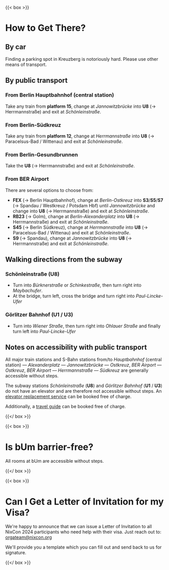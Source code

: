 ---
---

{{< box >}}

# How to Get There?

## By car

Finding a parking spot in Kreuzberg is notoriously hard. Please use other means of transport.


## By public transport

### From Berlin Hauptbahnhof (central station)

Take any train from **platform 15**, change at *Jannowitzbrücke* into **U8** (-> Herrmannstraße) and exit at *Schönleinstraße*.


### From Berlin-Südkreuz

Take any train from **platform 12**, change at *Herrmannstraße* into **U8** (-> Paracelsus-Bad / Wittenau) and exit at *Schönleinstraße*.


### From Berlin-Gesundbrunnen

Take the **U8** (-> Herrmannstraße) and exit at *Schönleinstraße*.


### From BER Airport

There are several options to choose from:
* **FEX** (-> Berlin Hauptbahnhof), change at *Berlin-Ostkreuz* into **S3**/**S5**/**S7** (-> Spandau / Westkreuz / Potsdam Hbf) until *Jannowitzbrücke* and change into **U8** (-> Herrmannstraße) and exit at *Schönleinstraße*.
* **RB23** (-> Golm), change at *Berlin-Alexanderplatz* into **U8** (-> Herrmannstraße) and exit at *Schönleinstraße*.
* **S45** (-> Berlin Südkreuz), change at *Herrmannstraße* into **U8** (-> Paracelsus-Bad / Wittenau) and exit at *Schönleinstraße*.
* **S9** (-> Spandau), change at *Jannowitzbrücke* into **U8** (-> Herrmannstraße) and exit at *Schönleinstraße*.


## Walking directions from the subway

### Schönleinstraße (U8)

* Turn into *Bürknerstraße* or *Schinkestraße*, then turn right into *Maybachufer*.
* At the bridge, turn left, cross the bridge and turn right into *Paul-Lincke-Ufer*


### Görlitzer Bahnhof (U1 / U3)

* Turn into *Wiener Straße*, then turn right into *Ohlauer Straße* and finally turn left into *Paul-Lincke-Ufer*

## Notes on accessibility with public transport

All major train stations and S-Bahn stations from/to *Hauptbahnhof* (central station) — *Alexanderplatz* — *Jannowitzbrücke* — *Ostkreuz*, *BER Airport* — *Ostkreuz*, *BER Airport* — *Herrmannstraße* — *Südkreuz* are generally accessible without steps.

The subway stations *Schönleinstraße* (**U8**) and *Görlitzer Bahnhof* (**U1** / **U3**) do not have an elevator and are therefore not accessible without steps. An [elevator replacement service](https://www.bvg.de/en/connections/bvg-muva/lift-substitute) can be booked free of charge.

Additionally, a [travel guide](https://sbahn.berlin/en/plan-a-journey/rail-stations/accessible-travel/vbb-guide-service/) can be booked free of charge.

{{</ box >}}

{{< box >}}

# Is bUm barrier-free?

All rooms at bUm are accessible without steps.

{{</ box >}}

{{< box >}}

# Can I Get a Letter of Invitation for my Visa?

We're happy to announce that we can issue a Letter of Invitation to all NixCon 2024 participants who need help with their visa. Just reach out to: [orgateam@nixcon.org](mailto:orgateam@nixcon.org)

We'll provide you a template which you can fill out and send back to us for signature.

{{</ box >}}
